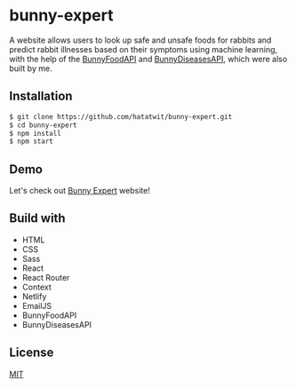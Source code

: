 # bunny-expert
A website allows users to look up safe and unsafe foods for rabbits and predict rabbit illnesses based on their symptoms using machine learning, with the help of the [BunnyFoodAPI](https://github.com/hatatwit/bunnyFoodAPI) and [BunnyDiseasesAPI](https://github.com/hatatwit/bunnyDiseasesAPI), which were also built by me.

## Installation

```bash
$ git clone https://github.com/hatatwit/bunny-expert.git
$ cd bunny-expert
$ npm install
$ npm start

```

## Demo

Let's check out [Bunny Expert](https://bunnyexpert.netlify.app/) website!

## Build with
* HTML
* CSS
* Sass 
* React
* React Router
* Context
* Netlify
* EmailJS 
* BunnyFoodAPI
* BunnyDiseasesAPI

## License

[MIT](https://choosealicense.com/licenses/mit/)
